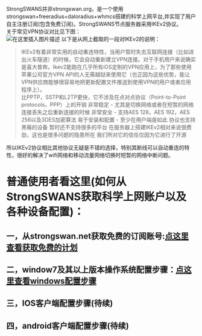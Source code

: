 StrongSWANS并非strongswan.org，是一个使用strongswan+freeradius+daloradius+whmcs搭建的科学上网平台,并实现了用户自主注册订阅(包含免费订阅)。StrongSWANS节点服务器采用IKEv2协议。<br />
关于常见VPN协议对比见下图：<br />
![在这里插入图片描述](https://img-blog.csdnimg.cn/efdcd717da0848eab5b2401bd71ea89e.png?x-oss-process=image/watermark,type_ZHJvaWRzYW5zZmFsbGJhY2s,shadow_50,text_Q1NETiBA5YiY5by66KW_5ZOl5ZOl,size_20,color_FFFFFF,t_70,g_se,x_16#pic_center)
以下是从网上截取的一段对IKEv2的说明：



> IKEv2有着非常实用的自动重连特性，当用户暂时失去互联网连接（比如进出火车隧道）的时候，它会自动重新建立VPN连接。对于手机用户来说确实是喜大普奔。Ikev2能跑在几乎所有iOS定制的VPN应用上，为了那些使用苹果公司官方VPN
> API的人无需越狱来使用它（也正因为这些优势，能让VPN供应商能够很容易地把更新配置文件推送到使用VPN的用户或者应用程序上）。   
> 比PPTP，SSTP和L2TP更快，它不涉及在点对点协议（Point-to-Point protocols，PPP）上的开销 非常稳定 -
> 尤其是切换网络或者在短暂的网络连接丢失之后重新连接的时候 非常安全 - 支持AES 128，AES 192，AES
> 256以及3DES加密算法 易于安装和配置 - 至少在用户端是如此 协议也支持黑莓的设备 暂时还不支持很多的平台
> 在服务器上搭建IKEv2相对来说很费劲，这也是很多问题的隐患所在 我们所对它的信任仅因为它进行了开源

所以IKEv2协议相比其他协议无疑是不错的选择，特别其断线可以自动重连的特性，很好的解决了wifi网络和移动流量网络切换时短暂的网络中断问题。

# 普通使用者看这里(如何从StrongSWANS获取科学上网账户以及各种设备配置)：

## 一，从strongswan.net获取免费的订阅账号:[**点这里查看获取免费的计划**](./archive/get-vpn-account.md)

## 二，window7及其以上版本操作系统配置步骤：[**点这里查看windows配置步骤**](./archive/windows-setup.md)

## 三，IOS客户端配置步骤(待续)

## 四，android客户端配置步骤(待续)


